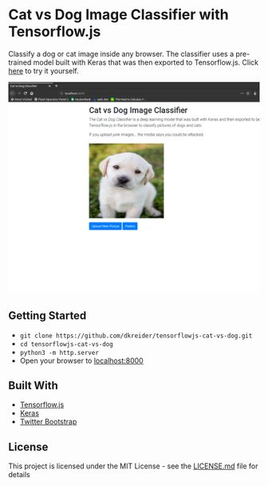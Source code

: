 # Cat vs Dog Image Classifier with Tensorflow.js
Classify a dog or cat image inside any browser. The classifier uses a pre-trained model built with Keras that was then exported to Tensorflow.js. Click [here](https://cat-vs-dogs-3afcc.firebaseapp.com/) to try it yourself.

![](img/cat-vs-dog-classifier.png) 

## Getting Started
- `git clone https://github.com/dkreider/tensorflowjs-cat-vs-dog.git `
- `cd tensorflowjs-cat-vs-dog`
- `python3 -m http.server`
- Open your browser to [localhost:8000](http://localhost:8000/)

## Built With

* [Tensorflow.js](https://www.tensorflow.org/js)
* [Keras](www.keras.io)
* [Twitter Bootstrap](http://getbootstrap.com/)


## License

This project is licensed under the MIT License - see the [LICENSE.md](LICENSE.md) file for details

